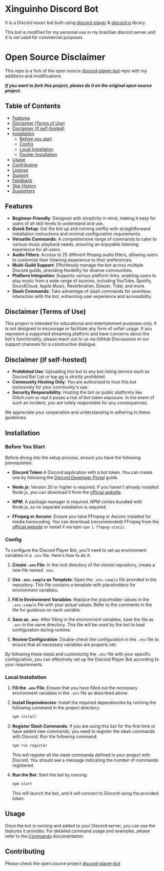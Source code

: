 # Xinguinho Discord Bot

It is a Discord music bot built using [discord-player](https://npm.im/discord-player) & [discord.js](https://npm.im/discord.js) library.

This bot is modified for my personal use in my brazilian discord server and it is not used for commercial purposes.

# Open Source Disclaimer

This repo is a fork of the open source [discord-player-bot](https://github.com/LakhindarPal/discord-player-bot) repo with my additions and modifications.

**_If you want to fork this project, please do it on the original open source project._**

## Table of Contents

- [Features](#features)
- [Disclaimer (Terms of Use)](#disclaimer-terms-of-use)
- [Disclaimer (if self-hosted)](#disclaimer-if-self-hosted)
- [Installation](#installation)
  - [Before you start](#before-you-start)
  - [Config](#config)
  - [Local Installation](#local-installation)
  - [Docker Installation](#docker-installation)
- [Usage](#usage)
- [Contributing](#contributing)
- [License](#license)
- [Support](#support)
- [Feedback](#feedback)
- [Star History](#star-history)
- [Supporters](#supporters)

## Features

- **Beginner-Friendly**: Designed with simplicity in mind, making it easy for users of all skill levels to understand and use.
- **Quick Setup**: Get the bot up and running swiftly with straightforward installation instructions and minimal configuration requirements.
- **Versatile Commands**: A comprehensive range of commands to cater to various music playback needs, ensuring an enjoyable listening experience for all users.
- **Audio Filters**: Access to 25 different ffmpeg audio filters, allowing users to customize their listening experience to their preferences.
- **Multi-Guild Support**: Effortlessly manage the bot across multiple Discord guilds, providing flexibility for diverse communities.
- **Platform Integration**: Supports various platform links, enabling users to play music from a wide range of sources, including YouTube, Spotify, SoundCloud, Apple Music, Reverbnation, Deezer, Tidal, and more.
- **Slash Commands**: Take advantage of slash commands for seamless interaction with the bot, enhancing user experience and accessibility.

## Disclaimer (Terms of Use)

This project is intended for educational and entertainment purposes only. It is not designed to encourage or facilitate any form of unfair usage. If you represent a supported streaming platform and have concerns about the bot's functionality, please reach out to us via GitHub Discussions or our support channels for a constructive dialogue.

## Disclaimer (if self-hosted)

- **Prohibited Use**: Uploading this bot to any bot listing service such as Discord Bot List or top.gg is strictly prohibited.
- **Community Hosting Only**: You are authorized to host this bot exclusively for your community's use.
- **Security Responsibility**: Hosting the bot on public platforms like Glitch.com or repl.it poses a risk of bot token exposure. In the event of such an incident, you are solely responsible for any consequences.

We appreciate your cooperation and understanding in adhering to these guidelines.

## Installation

### Before You Start

Before diving into the setup process, ensure you have the following prerequisites:

- **Discord Token** A Discord application with a bot token. You can create one by following the [Discord Developer Portal](https://discord.com/developers/applications) guide.

- **Node.js**: Version 20 or higher is required. If you haven't already installed Node.js, you can download it from the [official website](https://nodejs.org/en/download/).
- **NPM**: A package manager is required. NPM comes bundled with Node.js, so no separate installation is required.
- **FFmpeg or Avconv**: Ensure you have FFmpeg or Avconv installed for media transcoding. You can download (recommended) FFmpeg from the [official website](https://ffmpeg.org/download.html) or install it via npm `npm i ffmpeg-static`.

### Config

To configure the Discord Player Bot, you'll need to set up environment variables in a `.env` file. Here's how to do it:

1. **Create `.env` File**: In the root directory of the cloned repository, create a new file named `.env`.

2. **Use `.env.sample` as Template**: Open the `.env.sample` file provided in the repository. This file contains a template with placeholders for environment variables.

3. **Fill in Environment Variables**: Replace the placeholder values in the `.env.sample` file with your actual values. Refer to the comments in the file for guidance on each variable.

4. **Save as `.env`**: After filling in the environment variables, save the file as `.env` in the same directory. This file will be used by the bot to load configuration during runtime.

5. **Review Configuration**: Double-check the configuration in the `.env` file to ensure that all necessary variables are properly set.

By following these steps and customizing the `.env` file with your specific configuration, you can effectively set up the Discord Player Bot according to your requirements.

### Local Installation

1. **Fill the `.env` File**: Ensure that you have filled out the necessary environment variables in the `.env` file as described above.

2. **Install Dependencies**: Install the required dependencies by running the following command in the project directory:

   ```bash
   npm install
   ```

3. **Register Slash Commands**: If you are using this bot for the first time or have added new commands, you need to register the slash commands with Discord. Run the following command:

   ```bash
   npm run register
   ```

   This will register all the slash commands defined in your project with Discord. You should see a message indicating the number of commands registered.

4. **Run the Bot**: Start the bot by running:

   ```bash
   npm start
   ```

   This will launch the bot, and it will connect to Discord using the provided token.

## Usage

Once the bot is running and added to your Discord server, you can use the features it provides.
For detailed command usage and examples, please refer to the [Commands](./COMMANDS.md) documentation.

## Contributing

Please check the open source project [discord-player-bot](https://github.com/LakhindarPal/discord-player-bot)
